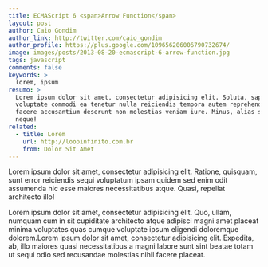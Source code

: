 ```yaml
---
title: ECMAScript 6 <span>Arrow Function</span>
layout: post
author: Caio Gondim
author_link: http://twitter.com/caio_gondim
author_profile: https://plus.google.com/109656206006790732674/
image: images/posts/2013-08-20-ecmascript-6-arrow-function.jpg
tags: javascript
comments: false
keywords: >
  lorem, ipsum
resumo: >
  Lorem ipsum dolor sit amet, consectetur adipisicing elit. Soluta, sapiente
  voluptate commodi ea tenetur nulla reiciendis tempora autem reprehenderit
  facere accusantium deserunt non molestias veniam iure. Minus, alias sequi
  neque!
related:
  - title: Lorem
    url: http://loopinfinito.com.br
    from: Dolor Sit Amet
---
```


Lorem ipsum dolor sit amet, consectetur adipisicing elit. Ratione, quisquam,
sunt error reiciendis sequi voluptatum ipsam quidem sed enim odit assumenda hic
esse maiores necessitatibus atque. Quasi, repellat architecto illo!

Lorem ipsum dolor sit amet, consectetur adipisicing elit. Quo, ullam, numquam
cum in sit cupiditate architecto atque adipisci magni amet placeat minima
voluptates quas cumque voluptate ipsum eligendi doloremque dolorem.Lorem ipsum
dolor sit amet, consectetur adipisicing elit. Expedita, ab, illo maiores quasi
necessitatibus a magni labore sunt sint beatae totam ut sequi odio sed
recusandae molestias nihil facere placeat.
